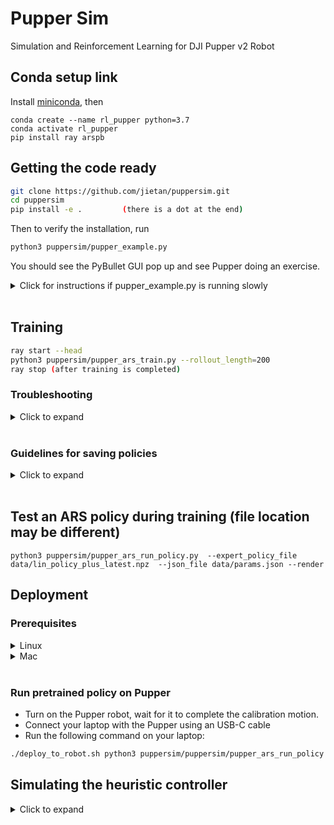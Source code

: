 # Pupper Sim
Simulation and Reinforcement Learning for DJI Pupper v2 Robot


## Conda setup link
Install [miniconda](https://docs.conda.io/en/latest/miniconda.html), then
```
conda create --name rl_pupper python=3.7
conda activate rl_pupper
pip install ray arspb
```

## Getting the code ready
```bash
git clone https://github.com/jietan/puppersim.git
cd puppersim
pip install -e .         (there is a dot at the end)
```
Then to verify the installation, run
```bash
python3 puppersim/pupper_example.py
```
You should see the PyBullet GUI pop up and see Pupper doing an exercise.

<details>
  <summary>Click for instructions if pupper_example.py is running slowly</summary>

  Stop `pupper_example.py`. Then run
  ```bash
  python3 puppersim/pupper_minimal_server.py
  ```
  then in a new terminal tab/window
  ```bash
  python3 puppersim/pupper_example.py --render=False
  ```
  This runs the visualizer GUI and simulator as two separate processes.
</details>
<br/>

## Training
```bash
ray start --head
python3 puppersim/pupper_ars_train.py --rollout_length=200
ray stop (after training is completed)
```

### Troubleshooting
<details>
<summary>Click to expand</summary>

* **Pybullet hangs when starting training**. Possible issue: You have multiple suspended pybullet clients. Solution: Restart your computer. 
* **ConnectionRefusedError: [Errno 61] Connection refused**. Issue: Your ray server is running on a different IP address than the training script expects. Solution: Look at the output of `ray start --head` for the address of the Ray runtime. It'll say something like `To connect to this Ray runtime from another node, run ray start --address='x.x.x.x:xxxx'`. Use the address provided and add the argument `--redis_address=[x.x.x.x:xxxx` when running `pupper_ars_train.py`.
</details>
<br/>

### Guidelines for saving policies
<details>
<summary>Click to expand</summary>

If you want to save a policy, create a folder within `puppersim/data` with the type of gait and date, eg `pretrained_trot_1_22_22`. From the `data` folder, copy the following files into the folder you just made.


* The `.npz` policy file you want, e.g. `lin_policy_plus_latest.npz`
* `log.txt`
* `params.json`

From `puppersim/config` also copy the `.gin` file you used to train the robot, e.g. `pupper_pmtg.gin` file into the folder you just made. When you run a policy on the robot, make sure your `pupper_robot_*_.gin` file matches the `pupper_pmtg.gin` file you saved.

Then add a `README.md` in the folder with a brief description of what you did, including your motivation for saving this policy. 
</details>
<br/>

## Test an ARS policy during training (file location may be different)
```
python3 puppersim/pupper_ars_run_policy.py  --expert_policy_file  data/lin_policy_plus_latest.npz  --json_file data/params.json --render
```

## Deployment
### Prerequisites
<details>
<summary>Linux</summary>

Set up Avahi (once per computer)
```
sudo apt install avahi-*
```
Run the following, you should see Pupper's IP address
```
avahi-resolve-host-name raspberrypi.local -4
```
Setup the zero password login for your pupper (once per computer) (original raspberry pi password: raspberry)
```
ssh-keygen
cat ~/.ssh/id_rsa.pub | ssh pi@`avahi-resolve-host-name raspberrypi.local -4 | awk '{print $2}'` 'mkdir .ssh/ && cat >> .ssh/authorized_keys'
```
</details>
<details>
<summary>Mac</summary>

Setup the zero password login for your pupper (only once per computer) (original raspberry pi password: raspberry)

Once per computer, run
```
ssh-keygen
cat ~/.ssh/id_rsa.pub | ssh pi@raspberrypi.local 'mkdir -p .ssh/ && cat >> .ssh/authorized_keys'
```
</details>
<br/>

### Run pretrained policy on Pupper
* Turn on the Pupper robot, wait for it to complete the calibration motion.
* Connect your laptop with the Pupper using an USB-C cable
* Run the following command on your laptop:
```bash
./deploy_to_robot.sh python3 puppersim/puppersim/pupper_ars_run_policy.py --expert_policy_file=puppersim/data/lin_policy_plus_latest.npz --json_file=puppersim/data/params.json --run_on_robot
```

## Simulating the heuristic controller
<details>
  <summary>Click to expand</summary>
  Navigate to the outer puppersim folder and run
  ```bash
  python3 puppersim/pupper_server.py
  ```

  Clone the the [heuristic controller](https://github.com/stanfordroboticsclub/StanfordQuadruped.git):
  ```bash
  git clone https://github.com/stanfordroboticsclub/StanfordQuadruped.git
  cd StanfordQuadruped
  git checkout dji
  ```
  The `dji` branch is checked out so you can use the version of code for Pupper V2 rather than the servo-based Pupper V1.

  In a separate terminal, navigate to StanfordQuadruped and run 
  ```bash
  python3 run_djipupper_sim.py
  ```

  Keyboard controls:
  * wasd: left joystick --> moves robot forward/back and left/right
  * arrow keys: right joystick --> turns robot left/right
  * q: L1 --> activates/deactivates robot
  * e: R1 --> starts/stops trotting gait
  * ijkl: d-pad
  * x: X
  * square: u
  * triangle: t
  * circle: c
</details>
